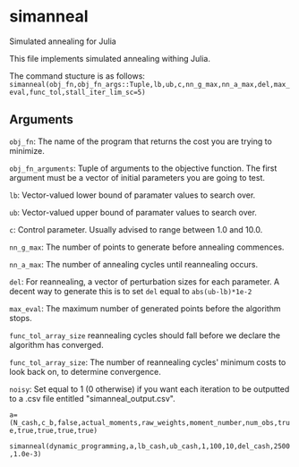 # simanneal
Simulated annealing for Julia

This file implements simulated annealing withing Julia. 

The command stucture is as follows:
`simanneal(obj_fn,obj_fn_args::Tuple,lb,ub,c,nn_g_max,nn_a_max,del,max_eval,func_tol,stall_iter_lim_sc=5)`

## Arguments

`obj_fn`: The name of the program that returns the cost you are trying to minimize.

`obj_fn_arguments`: Tuple of arguments to the objective function. The first argument must be a vector of initial parameters you are going to test.

`lb`: Vector-valued lower bound of paramater values to search over.

`ub`: Vector-valued upper bound of paramater values to search over.

`c`: Control parameter. Usually advised to range between 1.0 and 10.0.

`nn_g_max`: The number of points to generate before annealing commences.

`nn_a_max`: The number of annealing cycles until reannealing occurs.

`del`: For reannealing, a vector of perturbation sizes for each parameter. A decent way to generate this is to set `del` equal to `abs(ub-lb)*1e-2`

`max_eval`: The maximum number of generated points before the algorithm stops.

`func_tol_array_size` reannealing cycles should fall before we declare the algorithm has converged.

`func_tol_array_size`: The number of reannealing cycles' minimum costs to look back on, to determine convergence.

`noisy`: Set equal to 1 (0 otherwise) if you want each iteration to be outputted to a .csv file entitled "simanneal_output.csv". 

`a=(N_cash,c_b,false,actual_moments,raw_weights,moment_number,num_obs,true,true,true,true,true)`

`simanneal(dynamic_programming,a,lb_cash,ub_cash,1,100,10,del_cash,2500,1.0e-3)`
